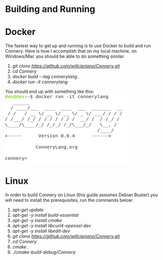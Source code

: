 # Building and Running

# Docker
The fastest way to get up and running is to use Docker to build and run Connery. Here is how I accomplish that on my local machine, on Windows/Mac you should be able to do something similar.
1. _git clone https://github.com/willcipriano/Connery.git_
2. _cd Connery_
3. _docker build --tag connerylang ._
4. _docker run -it connerylang_

You should end up with something like this:
<img src="/img/connery_docker.JPG">


# Linux
In order to build Connery on Linux (this guide assumes Debian Buster) you will need to install the prerequisites, run the commands below:

1. _apt-get update_
2. _apt-get -y install build-essential_
3. _apt-get -y install cmake_
4. _apt-get -y install libcurl4-openssl-dev_
5. _apt-get -y install libedit-dev_
6. _git clone https://github.com/willcipriano/Connery.git_
7. _cd Connery_
8. _cmake ._
9. _./cmake-build-debug/Connery_